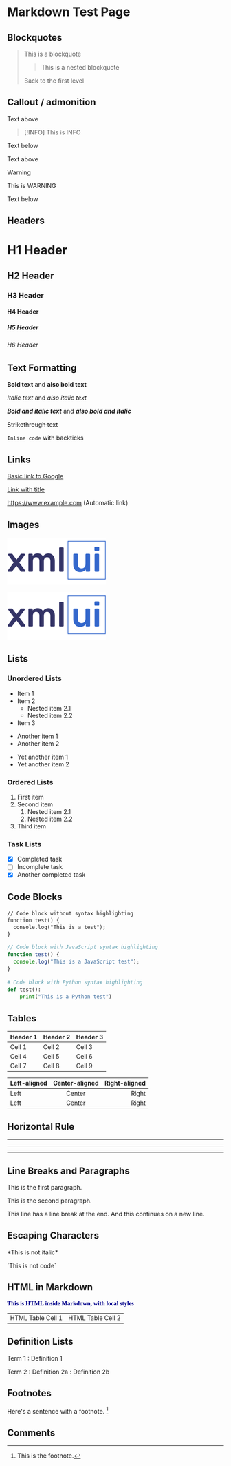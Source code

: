 # Markdown Test Page

## Blockquotes

> This is a blockquote
>
> > This is a nested blockquote
>
> Back to the first level

## Callout / admonition

Text above

> [!INFO]
> This is INFO

Text below

Text above

> [!WARNING]
> This is WARNING

Text below

## Headers

# H1 Header
## H2 Header
### H3 Header
#### H4 Header
##### H5 Header
###### H6 Header



## Text Formatting

**Bold text** and __also bold text__

*Italic text* and _also italic text_

***Bold and italic text*** and ___also bold and italic___

~~Strikethrough text~~

`Inline code` with backticks

## Links

[Basic link to Google](https://www.google.com)

[Link with title](https://www.google.com "Google's Homepage")

<https://www.example.com> (Automatic link)

## Images

![Alt text for image](resources/xmlui-logo.svg "Image Title")

<img alt="alt text" src="resources/xmlui-logo.svg"/>



## Lists

### Unordered Lists

* Item 1
* Item 2
  * Nested item 2.1
  * Nested item 2.2
* Item 3

- Another item 1
- Another item 2

+ Yet another item 1
+ Yet another item 2

### Ordered Lists

1. First item
2. Second item
   1. Nested item 2.1
   2. Nested item 2.2
3. Third item

### Task Lists

- [x] Completed task
- [ ] Incomplete task
- [x] Another completed task

## Code Blocks

```
// Code block without syntax highlighting
function test() {
  console.log("This is a test");
}
```

```javascript
// Code block with JavaScript syntax highlighting
function test() {
  console.log("This is a JavaScript test");
}
```

```python
# Code block with Python syntax highlighting
def test():
    print("This is a Python test")
```

## Tables

| Header 1 | Header 2 | Header 3 |
|----------|----------|----------|
| Cell 1   | Cell 2   | Cell 3   |
| Cell 4   | Cell 5   | Cell 6   |
| Cell 7   | Cell 8   | Cell 9   |

| Left-aligned | Center-aligned | Right-aligned |
|:-------------|:--------------:|---------------:|
| Left         | Center         | Right          |
| Left         | Center         | Right          |

## Horizontal Rule

---

***

___

## Line Breaks and Paragraphs

This is the first paragraph.

This is the second paragraph.

This line has a line break at the end.
And this continues on a new line.

## Escaping Characters

\*This is not italic\*

\`This is not code\`

## HTML in Markdown

<div style="color: darkblue; font-family:serif; font-weight:bold">
  This is HTML inside Markdown, with local styles
</div>

<table>
  <tr>
    <td>HTML Table Cell 1</td>
    <td>HTML Table Cell 2</td>
  </tr>
</table>

## Definition Lists

Term 1
: Definition 1

Term 2
: Definition 2a
: Definition 2b

## Footnotes

Here's a sentence with a footnote. [^1]

[^1]: This is the footnote.


## Comments

[//]: # (This is a comment that won't be rendered)

<!-- This is another comment that won't be rendered -->